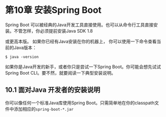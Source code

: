 # 第10章 安装Spring Boot

Spring Boot 可以被经典的Java开发工具直接使用。也可以从命令行工具直接安装。不管怎样，你必须提前安装Java SDK 1.8

或更高本版。 如果你已经有Java安装在你的机器上， 你可以使用一下命令查看当前的Java版本：

```
$ java -version
```

如果你是Java开发的新手，或者你只是尝试一下Spring Boot。你可能会想先试试Spring Boot CLI。要不然，就要阅读一下典型安装说明。

## 10.1 面对Java 开发者的安装说明

你可以像任何一个标准Java库使用Spring Boot。只需简单地在你的classpath文件中添加相应的`spring-boot-*.jar`

